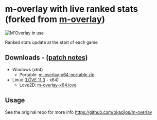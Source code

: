 # m-overlay with live ranked stats (forked from [m-overlay](https://github.com/bkacjios/m-overlay))

![M'Overlay in use](https://i.imgur.com/VZWta8H.gif)

Ranked stats update at the start of each game

## Downloads - ([patch notes](https://github.com/noahpodgurski/m-overlay/releases/latest))

* Windows (x64)
  - Portable: [m-overlay-x64-portable.zip](https://github.com/bkacjios/m-overlay/releases/latest/download/m-overlay-x64-portable.zip)
* Linux ([LÖVE 11.3](https://love2d.org/) - x64)
  - Love2D: [m-overlay-x64.love](https://github.com/bkacjios/m-overlay/releases/latest/download/m-overlay-x64.love)

## Usage
See the original repo for more info https://github.com/bkacjios/m-overlay